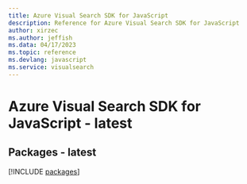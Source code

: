 ```yaml
---
title: Azure Visual Search SDK for JavaScript
description: Reference for Azure Visual Search SDK for JavaScript
author: xirzec
ms.author: jeffish
ms.data: 04/17/2023
ms.topic: reference
ms.devlang: javascript
ms.service: visualsearch
---
```

# Azure Visual Search SDK for JavaScript - latest
## Packages - latest
[!INCLUDE [packages](visual-search-index.md)]